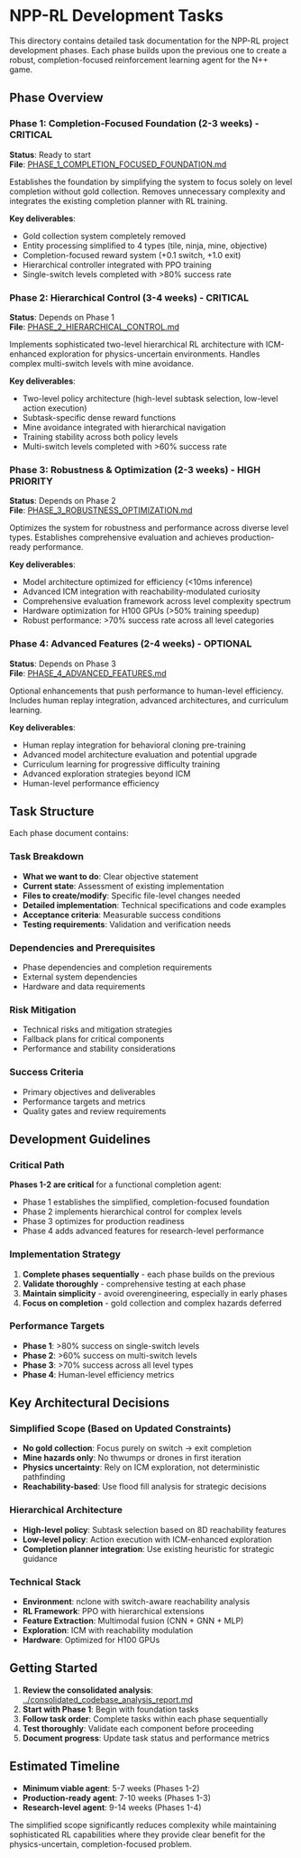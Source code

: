 # NPP-RL Development Tasks

This directory contains detailed task documentation for the NPP-RL project development phases. Each phase builds upon the previous one to create a robust, completion-focused reinforcement learning agent for the N++ game.

## Phase Overview

### Phase 1: Completion-Focused Foundation (2-3 weeks) - **CRITICAL**
**Status**: Ready to start  
**File**: [PHASE_1_COMPLETION_FOCUSED_FOUNDATION.md](PHASE_1_COMPLETION_FOCUSED_FOUNDATION.md)

Establishes the foundation by simplifying the system to focus solely on level completion without gold collection. Removes unnecessary complexity and integrates the existing completion planner with RL training.

**Key deliverables**:
- Gold collection system completely removed
- Entity processing simplified to 4 types (tile, ninja, mine, objective)
- Completion-focused reward system (+0.1 switch, +1.0 exit)
- Hierarchical controller integrated with PPO training
- Single-switch levels completed with >80% success rate

### Phase 2: Hierarchical Control (3-4 weeks) - **CRITICAL**
**Status**: Depends on Phase 1  
**File**: [PHASE_2_HIERARCHICAL_CONTROL.md](PHASE_2_HIERARCHICAL_CONTROL.md)

Implements sophisticated two-level hierarchical RL architecture with ICM-enhanced exploration for physics-uncertain environments. Handles complex multi-switch levels with mine avoidance.

**Key deliverables**:
- Two-level policy architecture (high-level subtask selection, low-level action execution)
- Subtask-specific dense reward functions
- Mine avoidance integrated with hierarchical navigation
- Training stability across both policy levels
- Multi-switch levels completed with >60% success rate

### Phase 3: Robustness & Optimization (2-3 weeks) - **HIGH PRIORITY**
**Status**: Depends on Phase 2  
**File**: [PHASE_3_ROBUSTNESS_OPTIMIZATION.md](PHASE_3_ROBUSTNESS_OPTIMIZATION.md)

Optimizes the system for robustness and performance across diverse level types. Establishes comprehensive evaluation and achieves production-ready performance.

**Key deliverables**:
- Model architecture optimized for efficiency (<10ms inference)
- Advanced ICM integration with reachability-modulated curiosity
- Comprehensive evaluation framework across level complexity spectrum
- Hardware optimization for H100 GPUs (>50% training speedup)
- Robust performance: >70% success rate across all level categories

### Phase 4: Advanced Features (2-4 weeks) - **OPTIONAL**
**Status**: Depends on Phase 3  
**File**: [PHASE_4_ADVANCED_FEATURES.md](PHASE_4_ADVANCED_FEATURES.md)

Optional enhancements that push performance to human-level efficiency. Includes human replay integration, advanced architectures, and curriculum learning.

**Key deliverables**:
- Human replay integration for behavioral cloning pre-training
- Advanced model architecture evaluation and potential upgrade
- Curriculum learning for progressive difficulty training
- Advanced exploration strategies beyond ICM
- Human-level performance efficiency

## Task Structure

Each phase document contains:

### Task Breakdown
- **What we want to do**: Clear objective statement
- **Current state**: Assessment of existing implementation
- **Files to create/modify**: Specific file-level changes needed
- **Detailed implementation**: Technical specifications and code examples
- **Acceptance criteria**: Measurable success conditions
- **Testing requirements**: Validation and verification needs

### Dependencies and Prerequisites
- Phase dependencies and completion requirements
- External system dependencies
- Hardware and data requirements

### Risk Mitigation
- Technical risks and mitigation strategies
- Fallback plans for critical components
- Performance and stability considerations

### Success Criteria
- Primary objectives and deliverables
- Performance targets and metrics
- Quality gates and review requirements

## Development Guidelines

### Critical Path
**Phases 1-2 are critical** for a functional completion agent:
- Phase 1 establishes the simplified, completion-focused foundation
- Phase 2 implements hierarchical control for complex levels
- Phase 3 optimizes for production readiness
- Phase 4 adds advanced features for research-level performance

### Implementation Strategy
1. **Complete phases sequentially** - each phase builds on the previous
2. **Validate thoroughly** - comprehensive testing at each phase
3. **Maintain simplicity** - avoid overengineering, especially in early phases
4. **Focus on completion** - gold collection and complex hazards deferred

### Performance Targets
- **Phase 1**: >80% success on single-switch levels
- **Phase 2**: >60% success on multi-switch levels  
- **Phase 3**: >70% success across all level types
- **Phase 4**: Human-level efficiency metrics

## Key Architectural Decisions

### Simplified Scope (Based on Updated Constraints)
- **No gold collection**: Focus purely on switch → exit completion
- **Mine hazards only**: No thwumps or drones in first iteration
- **Physics uncertainty**: Rely on ICM exploration, not deterministic pathfinding
- **Reachability-based**: Use flood fill analysis for strategic decisions

### Hierarchical Architecture
- **High-level policy**: Subtask selection based on 8D reachability features
- **Low-level policy**: Action execution with ICM-enhanced exploration
- **Completion planner integration**: Use existing heuristic for strategic guidance

### Technical Stack
- **Environment**: nclone with switch-aware reachability analysis
- **RL Framework**: PPO with hierarchical extensions
- **Feature Extraction**: Multimodal fusion (CNN + GNN + MLP)
- **Exploration**: ICM with reachability modulation
- **Hardware**: Optimized for H100 GPUs

## Getting Started

1. **Review the consolidated analysis**: [../consolidated_codebase_analysis_report.md](../consolidated_codebase_analysis_report.md)
2. **Start with Phase 1**: Begin with foundation tasks
3. **Follow task order**: Complete tasks within each phase sequentially
4. **Test thoroughly**: Validate each component before proceeding
5. **Document progress**: Update task status and performance metrics

## Estimated Timeline

- **Minimum viable agent**: 5-7 weeks (Phases 1-2)
- **Production-ready agent**: 7-10 weeks (Phases 1-3)
- **Research-level agent**: 9-14 weeks (Phases 1-4)

The simplified scope significantly reduces complexity while maintaining sophisticated RL capabilities where they provide clear benefit for the physics-uncertain, completion-focused problem.